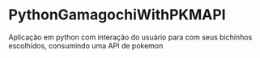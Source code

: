 # PythonGamagochiWithPKMAPI
Aplicação em python com interação do usuário para com seus bichinhos escolhidos, consumindo uma API de pokemon

